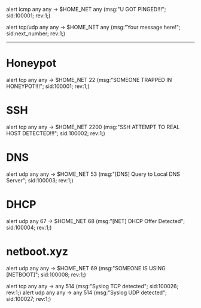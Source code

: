 alert icmp any any -> $HOME_NET any (msg:"U GOT PINGED!!!"; sid:100001; rev:1;)

alert tcp/udp any any -> $HOME_NET any (msg:"Your message here!"; sid:next_number; rev:1;)

---

# Honeypot
alert tcp any any -> $HOME_NET 22 (msg:"SOMEONE TRAPPED IN HONEYPOT!!!"; sid:100001; rev:1;)

# SSH
alert tcp any any -> $HOME_NET 2200 (msg:"SSH ATTEMPT TO REAL HOST DETECTED!!!"; sid:100002; rev:1;)

# DNS
alert udp any any -> $HOME_NET 53 (msg:"[DNS] Query to Local DNS Server"; sid:100003; rev:1;)

# DHCP
alert udp any 67 -> $HOME_NET 68 (msg:"[NET] DHCP Offer Detected"; sid:100004; rev:1;)

# netboot.xyz
alert udp any any -> $HOME_NET 69 (msg:"SOMEONE IS USING [NETBOOT]"; sid:100008; rev:1;)

alert tcp any any -> any 514 (msg:"Syslog TCP detected"; sid:100026; rev:1;)
alert udp any any -> any 514 (msg:"Syslog UDP detected"; sid:100027; rev:1;)
